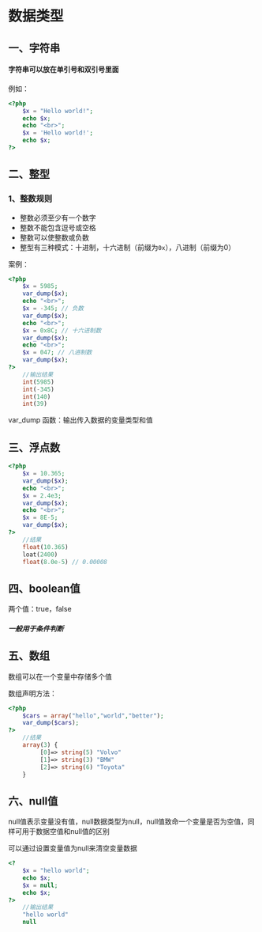  # 数据类型

## 一、字符串

#### 字符串可以放在单引号和双引号里面

例如：

```php
<?php 
    $x = "Hello world!";
    echo $x;
    echo "<br>"; 
    $x = 'Hello world!';
    echo $x;
?>
```

## 二、整型

### 1、整数规则

 + 整数必须至少有一个数字  
 + 整数不能包含逗号或空格
 + 整数可以使整数或负数
 + 整型有三种模式：十进制，十六进制（前缀为`0x`），八进制（前缀为0）

案例：

``` php
<?php 
    $x = 5985;
    var_dump($x);
    echo "<br>"; 
    $x = -345; // 负数
    var_dump($x);
    echo "<br>"; 
    $x = 0x8C; // 十六进制数
    var_dump($x);
    echo "<br>";
    $x = 047; // 八进制数
    var_dump($x);
?>
    //输出结果
    int(5985) 
    int(-345) 
    int(140) 
    int(39) 
```



var_dump 函数：输出传入数据的变量类型和值

## 三、浮点数

```php
<?php 
    $x = 10.365;
    var_dump($x);
    echo "<br>"; 
    $x = 2.4e3;
    var_dump($x);
    echo "<br>"; 
    $x = 8E-5;
    var_dump($x);
?>
    //结果
    float(10.365)
    loat(2400)
    float(8.0e-5) // 0.00008
```

## 四、boolean值

两个值：true，false

##### 一般用于条件判断



## 五、数组

数组可以在一个变量中存储多个值

数组声明方法：

```php
<?php
    $cars = array("hello","world","better");
	var_dump($cars);
?>
    //结果
    array(3) { 
    	 [0]=> string(5) "Volvo" 
         [1]=> string(3) "BMW" 
         [2]=> string(6) "Toyota" 
	}
```



## 六、null值

null值表示变量没有值，null数据类型为null，null值致命一个变量是否为空值，同样可用于数据空值和null值的区别

可以通过设置变量值为null来清空变量数据

```php
<?
    $x = "hello world";
	echo $x;
	$x = null;
	echo $x;
?>
    //输出结果
    "hello world"
    null
```

